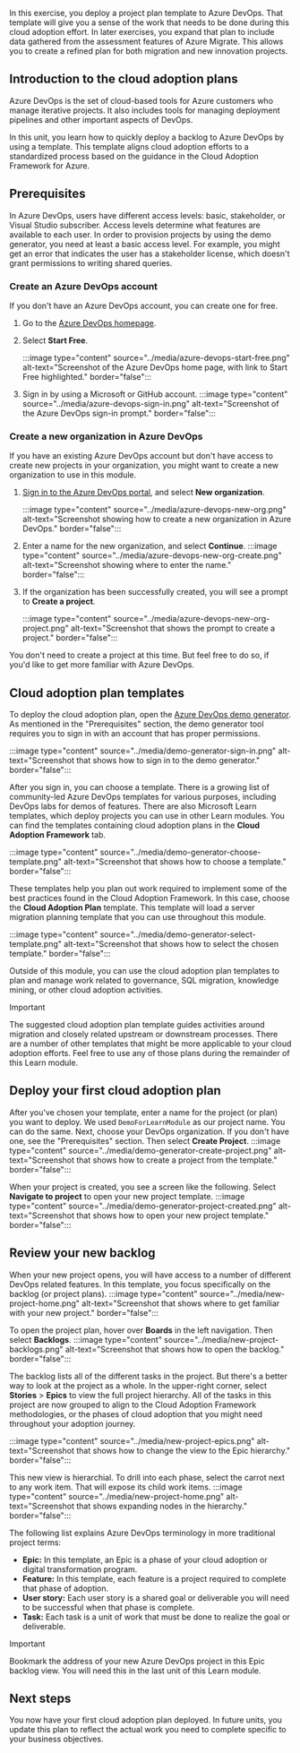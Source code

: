 In this exercise, you deploy a project plan template to Azure DevOps. That template will give you a sense of the work that needs to be done during this cloud adoption effort. In later exercises, you expand that plan to include data gathered from the assessment features of Azure Migrate. This allows you to create a refined plan for both migration and new innovation projects.

## Introduction to the cloud adoption plans

Azure DevOps is the set of cloud-based tools for Azure customers who manage iterative projects. It also includes tools for managing deployment pipelines and other important aspects of DevOps.

In this unit, you learn how to quickly deploy a backlog to Azure DevOps by using a template. This template aligns cloud adoption efforts to a standardized process based on the guidance in the Cloud Adoption Framework for Azure.

## Prerequisites

In Azure DevOps, users have different access levels: basic, stakeholder, or Visual Studio subscriber. Access levels determine what features are available to each user. In order to provision projects by using the demo generator, you need at least a basic access level. For example, you might get an error that indicates the user has a stakeholder license, which doesn't grant permissions to writing shared queries.

### Create an Azure DevOps account

If you don't have an Azure DevOps account, you can create one for free.

1. Go to the [Azure DevOps homepage](https://azure.microsoft.com/services/devops/?azure-portal=true).

1. Select **Start Free**.

   :::image type="content" source="../media/azure-devops-start-free.png" alt-text="Screenshot of the Azure DevOps home page, with link to Start Free highlighted." border="false":::

1. Sign in by using a Microsoft or GitHub account.
   :::image type="content" source="../media/azure-devops-sign-in.png" alt-text="Screenshot of the Azure DevOps sign-in prompt." border="false":::

### Create a new organization in Azure DevOps

If you have an existing Azure DevOps account but don't have access to create new projects in your organization, you might want to create a new organization to use in this module.

1. [Sign in to the Azure DevOps portal](https://azure.microsoft.com/services/devops/?nav=min), and select **New organization**.

   :::image type="content" source="../media/azure-devops-new-org.png" alt-text="Screenshot showing how to create a new organization in Azure DevOps." border="false":::

1. Enter a name for the new organization, and select **Continue**.
   :::image type="content" source="../media/azure-devops-new-org-create.png" alt-text="Screenshot showing where to enter the name." border="false":::

1. If the organization has been successfully created, you will see a prompt to **Create a project**.

   :::image type="content" source="../media/azure-devops-new-org-project.png" alt-text="Screenshot that shows the prompt to create a project." border="false":::

You don't need to create a project at this time. But feel free to do so, if you'd like to get more familiar with Azure DevOps.

## Cloud adoption plan templates

To deploy the cloud adoption plan, open the [Azure DevOps demo generator](https://aka.ms/adopt/plan/generator?azure-portal=true). As mentioned in the "Prerequisites" section, the demo generator tool requires you to sign in with an account that has proper permissions.

:::image type="content" source="../media/demo-generator-sign-in.png" alt-text="Screenshot that shows how to sign in to the demo generator." border="false":::

After you sign in, you can choose a template. There is a growing list of community-led Azure DevOps templates for various purposes, including DevOps labs for demos of features. There are also Microsoft Learn templates, which deploy projects you can use in other Learn modules. You can find the templates containing cloud adoption plans in the **Cloud Adoption Framework** tab.

:::image type="content" source="../media/demo-generator-choose-template.png" alt-text="Screenshot that shows how to choose a template." border="false":::

These templates help you plan out work required to implement some of the best practices found in the Cloud Adoption Framework. In this case, choose the **Cloud Adoption Plan** template. This template will load a server migration planning template that you can use throughout this module.

:::image type="content" source="../media/demo-generator-select-template.png" alt-text="Screenshot that shows how to select the chosen template." border="false":::

Outside of this module, you can use the cloud adoption plan templates to plan and manage work related to governance, SQL migration, knowledge mining, or other cloud adoption activities.

> [!IMPORTANT]
> The suggested cloud adoption plan template guides activities around migration and closely related upstream or downstream processes. There are a number of other templates that might be more applicable to your cloud adoption efforts. Feel free to use any of those plans during the remainder of this Learn module.

## Deploy your first cloud adoption plan

After you've chosen your template, enter a name for the project (or plan) you want to deploy. We used `DemoForLearnModule` as our project name. You can do the same. Next, choose your DevOps organization. If you don't have one, see the "Prerequisites" section. Then select **Create Project**.
:::image type="content" source="../media/demo-generator-create-project.png" alt-text="Screenshot that shows how to create a project from the template." border="false":::

When your project is created, you see a screen like the following. Select **Navigate to project** to open your new project template.
:::image type="content" source="../media/demo-generator-project-created.png" alt-text="Screenshot that shows how to open your new project template." border="false":::

## Review your new backlog

When your new project opens, you will have access to a number of different DevOps related features. In this template, you focus specifically on the backlog (or project plans).
:::image type="content" source="../media/new-project-home.png" alt-text="Screenshot that shows where to get familiar with your new project." border="false":::

To open the project plan, hover over **Boards** in the left navigation. Then select **Backlogs**.
:::image type="content" source="../media/new-project-backlogs.png" alt-text="Screenshot that shows how to open the backlog." border="false":::

The backlog lists all of the different tasks in the project. But there's a better way to look at the project as a whole. In the upper-right corner, select **Stories** > **Epics** to view the full project hierarchy. All of the tasks in this project are now grouped to align to the Cloud Adoption Framework methodologies, or the phases of cloud adoption that you might need throughout your adoption journey.

:::image type="content" source="../media/new-project-epics.png" alt-text="Screenshot that shows how to change the view to the Epic hierarchy." border="false":::

This new view is hierarchial. To drill into each phase, select the carrot next to any work item. That will expose its child work items.
:::image type="content" source="../media/new-project-home.png" alt-text="Screenshot that shows expanding nodes in the hierarchy." border="false":::

The following list explains Azure DevOps terminology in more traditional project terms:

- **Epic:** In this template, an Epic is a phase of your cloud adoption or digital transformation program.
- **Feature:** In this template, each feature is a project required to complete that phase of adoption.
- **User story:** Each user story is a shared goal or deliverable you will need to be successful when that phase is complete.
- **Task:** Each task is a unit of work that must be done to realize the goal or deliverable.

> [!IMPORTANT]
> Bookmark the address of your new Azure DevOps project in this Epic backlog view. You will need this in the last unit of this Learn module.

## Next steps

You now have your first cloud adoption plan deployed. In future units, you update this plan to reflect the actual work you need to complete specific to your business objectives.
